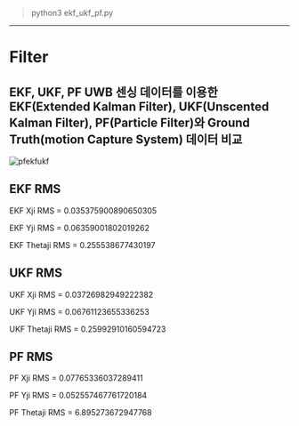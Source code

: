 > python3 ekf_ukf_pf.py
---
# Filter
EKF, UKF, PF 
UWB 센싱 데이터를 이용한 EKF(Extended Kalman Filter), UKF(Unscented Kalman Filter), PF(Particle Filter)와 Ground Truth(motion Capture System) 데이터 비교 
---
![pfekfukf](https://github.com/KYH04444/filter/assets/121211187/4374f2ba-ea6d-4c55-8d2b-41fa3dfd57ea)

EKF RMS
---

EKF Xji RMS =  0.035375900890650305

EKF Yji RMS =  0.06359001802019262

EKF Thetaji RMS =  0.255538677430197 

UKF RMS
---
UKF Xji RMS =  0.03726982949222382

UKF Yji RMS =  0.06761123655336253

UKF Thetaji RMS =  0.25992910160594723 

PF RMS
---
PF Xji RMS =  0.07765336037289411

PF Yji RMS =  0.052557467761720184

PF Thetaji RMS =  6.895273672947768
